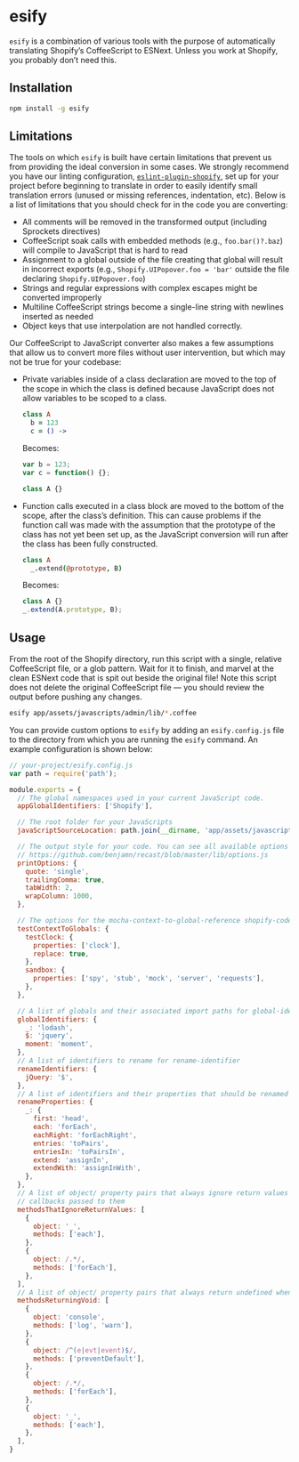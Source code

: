 # esify

`esify` is a combination of various tools with the purpose of automatically translating Shopify’s CoffeeScript to ESNext. Unless you work at Shopify, you probably don’t need this.

## Installation

```sh
npm install -g esify
```

## Limitations

The tools on which `esify` is built have certain limitations that prevent us from providing the ideal conversion in some cases. We strongly recommend you have our linting configuration, [`eslint-plugin-shopify`](../eslint-plugin-shopify), set up for your project before beginning to translate in order to easily identify small translation errors (unused or missing references, indentation, etc). Below is a list of limitations that you should check for in the code you are converting:

- All comments will be removed in the transformed output (including Sprockets directives)
- CoffeeScript soak calls with embedded methods (e.g., `foo.bar()?.baz`) will compile to JavaScript that is hard to read
- Assignment to a global outside of the file creating that global will result in incorrect exports (e.g., `Shopify.UIPopover.foo = 'bar'` outside the file declaring `Shopify.UIPopover.foo`)
- Strings and regular expressions with complex escapes might be converted improperly
- Multiline CoffeeScript strings become a single-line string with newlines inserted as needed
- Object keys that use interpolation are not handled correctly.

Our CoffeeScript to JavaScript converter also makes a few assumptions that allow us to convert more files without user intervention, but which may not be true for your codebase:

- Private variables inside of a class declaration are moved to the top of the scope in which the class is defined because JavaScript does not allow variables to be scoped to a class.

  ```coffee
  class A
    b = 123
    c = () ->
  ```

  Becomes:

  ```js
  var b = 123;
  var c = function() {};

  class A {}
  ```

- Function calls executed in a class block are moved to the bottom of the scope, after the class’s definition. This can cause problems if the function call was made with the assumption that the prototype of the class has not yet been set up, as the JavaScript conversion will run after the class has been fully constructed.

  ```coffee
  class A
    _.extend(@prototype, B)
  ```

  Becomes:

  ```js
  class A {}
  _.extend(A.prototype, B);
  ```

## Usage

From the root of the Shopify directory, run this script with a single, relative CoffeeScript file, or a glob pattern. Wait for it to finish, and marvel at the clean ESNext code that is spit out beside the original file! Note this script does not delete the original CoffeeScript file — you should review the output before pushing any changes.

```sh
esify app/assets/javascripts/admin/lib/*.coffee
```

You can provide custom options to `esify` by adding an `esify.config.js` file to the directory from which you are running the `esify` command. An example configuration is shown below:

```js
// your-project/esify.config.js
var path = require('path');

module.exports = {
  // The global namespaces used in your current JavaScript code.
  appGlobalIdentifiers: ['Shopify'],

  // The root folder for your JavaScripts
  javaScriptSourceLocation: path.join(__dirname, 'app/assets/javascripts'),

  // The output style for your code. You can see all available options in the Recast docs:
  // https://github.com/benjamn/recast/blob/master/lib/options.js
  printOptions: {
    quote: 'single',
    trailingComma: true,
    tabWidth: 2,
    wrapColumn: 1000,
  },

  // The options for the mocha-context-to-global-reference shopify-codemod transform
  testContextToGlobals: {
    testClock: {
      properties: ['clock'],
      replace: true,
    },
    sandbox: {
      properties: ['spy', 'stub', 'mock', 'server', 'requests'],
    },
  },

  // A list of globals and their associated import paths for global-identifier-to-import
  globalIdentifiers: {
    _: 'lodash',
    $: 'jquery',
    moment: 'moment',
  },
  // A list of identifiers to rename for rename-identifier
  renameIdentifiers: {
    jQuery: '$',
  },
  // A list of identifiers and their properties that should be renamed for rename-property
  renameProperties: {
    _: {
      first: 'head',
      each: 'forEach',
      eachRight: 'forEachRight',
      entries: 'toPairs',
      entriesIn: 'toPairsIn',
      extend: 'assignIn',
      extendWith: 'assignInWith',
    },
  },
  // A list of object/ property pairs that always ignore return values of any
  // callbacks passed to them
  methodsThatIgnoreReturnValues: [
    {
      object: '_',
      methods: ['each'],
    },
    {
      object: /.*/,
      methods: ['forEach'],
    },
  ],
  // A list of object/ property pairs that always return undefined when called
  methodsReturningVoid: [
    {
      object: 'console',
      methods: ['log', 'warn'],
    },
    {
      object: /^(e|evt|event)$/,
      methods: ['preventDefault'],
    },
    {
      object: /.*/,
      methods: ['forEach'],
    },
    {
      object: '_',
      methods: ['each'],
    },
  ],
}
```
